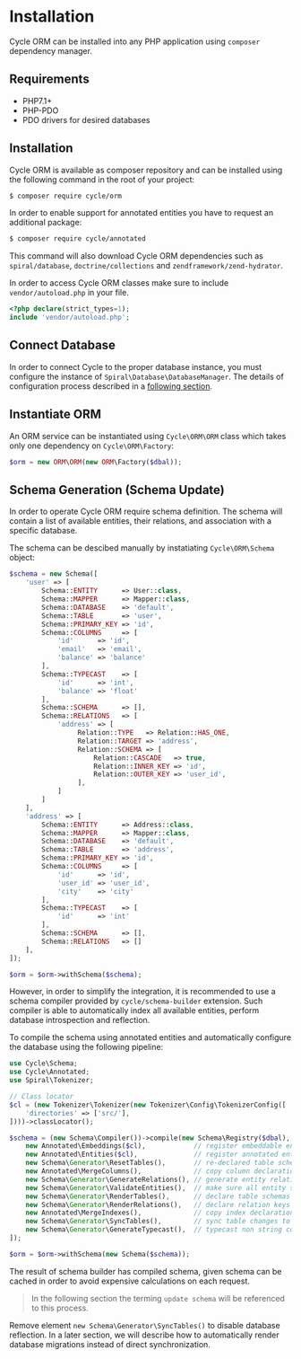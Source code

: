 # Installation
Cycle ORM can be installed into any PHP application using `composer` dependency manager.

## Requirements
  * PHP7.1+
  * PHP-PDO
  * PDO drivers for desired databases
  
   
## Installation
Cycle ORM is available as composer repository and can be installed using the following command in the root of your project:

```bash
$ composer require cycle/orm
```

In order to enable support for annotated entities you have to request an additional package:

```bash
$ composer require cycle/annotated
```

This command will also download Cycle ORM dependencies such as `spiral/database`, `doctrine/collections` and `zendframework/zend-hydrator`.

In order to access Cycle ORM classes make sure to include `vendor/autoload.php` in your file.

```php
<?php declare(strict_types=1);
include 'vendor/autoload.php';
```

## Connect Database
In order to connect Cycle to the proper database instance, you must configure the instance of `Spiral\Database\DatabaseManager`. 
The details of configuration process described in a [following section](/basic/connect.md).

## Instantiate ORM
An ORM service can be instantiated using `Cycle\ORM\ORM` class which takes only one dependency on `Cycle\ORM\Factory`:

```php
$orm = new ORM\ORM(new ORM\Factory($dbal));
```

## Schema Generation (Schema Update)
In order to operate Cycle ORM require schema definition. The schema will contain a list of available entities, their relations, and association with a specific database. 

The schema can be descibed manually by instatiating `Cycle\ORM\Schema` object:

```php
$schema = new Schema([
    'user' => [
        Schema::ENTITY      => User::class,
        Schema::MAPPER      => Mapper::class,
        Schema::DATABASE    => 'default',
        Schema::TABLE       => 'user',
        Schema::PRIMARY_KEY => 'id',
        Schema::COLUMNS     => [
            'id'      => 'id', 
            'email'   => 'email',
            'balance' => 'balance'
        ],
        Schema::TYPECAST    => [
            'id'      => 'int',
            'balance' => 'float'
        ],
        Schema::SCHEMA      => [],
        Schema::RELATIONS   => [
            'address' => [
                 Relation::TYPE   => Relation::HAS_ONE,
                 Relation::TARGET => 'address',
                 Relation::SCHEMA => [
                     Relation::CASCADE   => true,
                     Relation::INNER_KEY => 'id',
                     Relation::OUTER_KEY => 'user_id',
                 ],
            ]
        ]
    ],
    'address' => [
        Schema::ENTITY      => Address::class,
        Schema::MAPPER      => Mapper::class,
        Schema::DATABASE    => 'default',
        Schema::TABLE       => 'address',
        Schema::PRIMARY_KEY => 'id',
        Schema::COLUMNS     => [
            'id'      => 'id', 
            'user_id' => 'user_id',
            'city'    => 'city'
        ],
        Schema::TYPECAST    => [
            'id'      => 'int'
        ],
        Schema::SCHEMA      => [],
        Schema::RELATIONS   => []
    ],
]);

$orm = $orm->withSchema($schema);
```

However, in order to simplify the integration, it is recommended to use a schema compiler provided by `cycle/schema-builder` extension. Such compiler is able to automatically index all available entities, perform database introspection and reflection. 

To compile the schema using annotated entities and automatically configure the database using the following pipeline:

```php
use Cycle\Schema;
use Cycle\Annotated;
use Spiral\Tokenizer;

// Class locator
$cl = (new Tokenizer\Tokenizer(new Tokenizer\Config\TokenizerConfig([
    'directories' => ['src/'],
])))->classLocator();

$schema = (new Schema\Compiler())->compile(new Schema\Registry($dbal), [
    new Annotated\Embeddings($cl),            // register embeddable entities
    new Annotated\Entities($cl),              // register annotated entities
    new Schema\Generator\ResetTables(),       // re-declared table schemas (remove columns)
    new Annotated\MergeColumns(),             // copy column declarations from all related classes (@Table annotation)
    new Schema\Generator\GenerateRelations(), // generate entity relations
    new Schema\Generator\ValidateEntities(),  // make sure all entity schemas are correct
    new Schema\Generator\RenderTables(),      // declare table schemas
    new Schema\Generator\RenderRelations(),   // declare relation keys and indexes
    new Annotated\MergeIndexes(),             // copy index declarations from all related classes (@Table annotation)
    new Schema\Generator\SyncTables(),        // sync table changes to database
    new Schema\Generator\GenerateTypecast(),  // typecast non string columns
]);

$orm = $orm->withSchema(new Schema($schema));
```

The result of schema builder has compiled schema, given schema can be cached in order to avoid expensive calculations on each request.

> In the following section the terming `update schema` will be referenced to this process.

Remove element `new Schema\Generator\SyncTables()` to disable database reflection. In a later section, we will describe how to automatically render database migrations instead of direct synchronization. 
